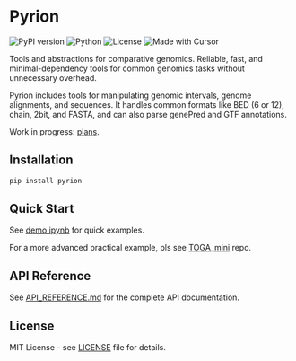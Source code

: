 # Pyrion

![PyPI version](https://img.shields.io/badge/version-0.1.6-blue)
![Python](https://img.shields.io/badge/python-3.9%2B-blue)
![License](https://img.shields.io/badge/license-MIT-green)
![Made with Cursor](https://img.shields.io/badge/Made%20with-Cursor-0066cc?style=flat&logo=cursor&logoColor=white)

Tools and abstractions for comparative genomics. Reliable, fast, and minimal-dependency tools 
for common genomics tasks without unnecessary overhead.

Pyrion includes tools for manipulating genomic intervals, genome alignments, and sequences.
It handles common formats like BED (6 or 12), chain, 2bit, and FASTA, and can also parse genePred and GTF annotations.

Work in progress: [plans](todo.txt).

## Installation

```bash
pip install pyrion
```

## Quick Start

See [demo.ipynb](demo.ipynb) for quick examples.

For a more advanced practical example, pls see [TOGA_mini](https://github.com/kirilenkobm/TOGA_mini) repo.

## API Reference

See [API_REFERENCE.md](API_REFERENCE.md) for the complete API documentation.

## License

MIT License - see [LICENSE](LICENSE) file for details.
